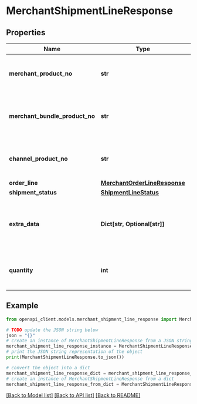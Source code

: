 # MerchantShipmentLineResponse


## Properties

Name | Type | Description | Notes
------------ | ------------- | ------------- | -------------
**merchant_product_no** | **str** | The unique product reference used by the Merchant. | 
**merchant_bundle_product_no** | **str** | The unique bundle product reference used by the Merchant. | [optional] 
**channel_product_no** | **str** | The unique product reference used by the Channel. | [optional] 
**order_line** | [**MerchantOrderLineResponse**](MerchantOrderLineResponse.md) |  | [optional] 
**shipment_status** | [**ShipmentLineStatus**](ShipmentLineStatus.md) |  | [optional] 
**extra_data** | **Dict[str, Optional[str]]** | Extra data on the shipment line. Each item must have an unqiue key | [optional] 
**quantity** | **int** | Number of items of the product in the shipment. | 

## Example

```python
from openapi_client.models.merchant_shipment_line_response import MerchantShipmentLineResponse

# TODO update the JSON string below
json = "{}"
# create an instance of MerchantShipmentLineResponse from a JSON string
merchant_shipment_line_response_instance = MerchantShipmentLineResponse.from_json(json)
# print the JSON string representation of the object
print(MerchantShipmentLineResponse.to_json())

# convert the object into a dict
merchant_shipment_line_response_dict = merchant_shipment_line_response_instance.to_dict()
# create an instance of MerchantShipmentLineResponse from a dict
merchant_shipment_line_response_from_dict = MerchantShipmentLineResponse.from_dict(merchant_shipment_line_response_dict)
```
[[Back to Model list]](../README.md#documentation-for-models) [[Back to API list]](../README.md#documentation-for-api-endpoints) [[Back to README]](../README.md)


